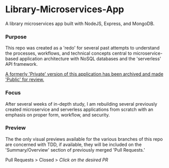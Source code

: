 # Library-Microservices-App
 
 A library microservices app built with NodeJS, Express, and MongoDB. 

 ### Purpose
This repo was created as a 'redo' for several past attempts to understand the processes, workflows, and technical concepts central to microservice-based application architecture with NoSQL databases and the 'serverless' API framework. 

[A formerly 'Private' version of this application has been archived and made 'Public' for review. ](https://github.com/iTrauco/node-mongodb-microservice-app)

### Focus
After several weeks of in-depth study, I am rebuilding several previously created microservice and serverless applications from scratch with an emphasis on proper form, workflow, and security.

### Preview
The the only visual previews available for the various branches of this repo are concerned with TDD, if available, they will be included on the 'Summary/Overview' section of previously merged 'Pull Requests.'

Pull Requests > Closed > *Click on the desired PR*

